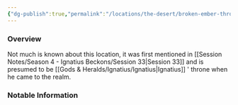 ```yaml
---
{"dg-publish":true,"permalink":"/locations/the-desert/broken-ember-throne/","tags":["Undiscovered"],"updated":"2025-06-10T19:04:11.913+01:00"}
---
```



### Overview
Not much is known about this location, it was first mentioned in [[Session Notes/Season 4 - Ignatius Beckons/Session 33\|Session 33]] and is presumed to be [[Gods & Heralds/Ignatius/Ignatius\|Ignatius]] ' throne when he came to the realm. 

### Notable Information 